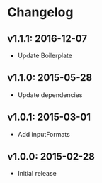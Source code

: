 # Changelog

## v1.1.1: 2016-12-07

- Update Boilerplate

## v1.1.0: 2015-05-28

- Update dependencies

## v1.0.1: 2015-03-01

- Add inputFormats

## v1.0.0: 2015-02-28

- Initial release

